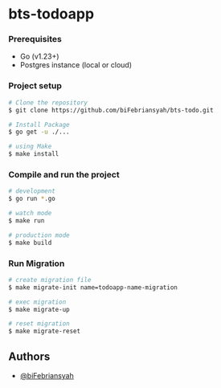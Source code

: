 # bts-todoapp

### Prerequisites

-  Go (v1.23+)
-  Postgres instance (local or cloud)

### Project setup

```bash
# Clone the repository
$ git clone https://github.com/biFebriansyah/bts-todo.git

# Install Package
$ go get -u ./...

# using Make
$ make install
```

### Compile and run the project

```bash
# development
$ go run *.go

# watch mode
$ make run

# production mode
$ make build
```

### Run Migration

```bash
# create migration file
$ make migrate-init name=todoapp-name-migration

# exec migration
$ make migrate-up

# reset migration
$ make migrate-reset
```

## Authors

-  [@biFebriansyah](https://www.github.com/biFebriansyah)
